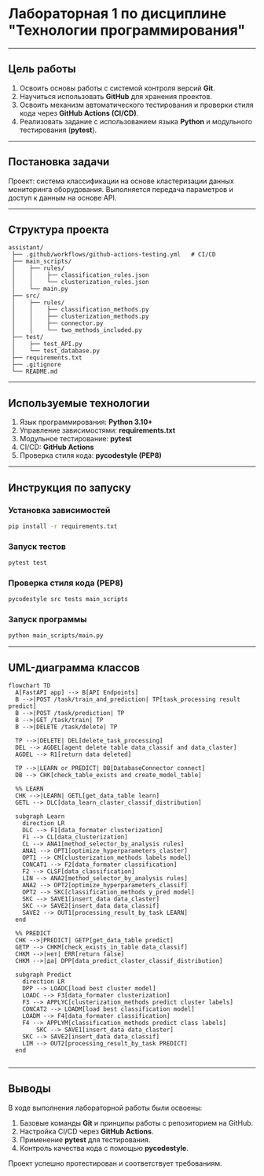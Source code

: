 # Лабораторная 1 по дисциплине "Технологии программирования"

---

## Цель работы
1. Освоить основы работы с системой контроля версий **Git**.  
2. Научиться использовать **GitHub** для хранения проектов.  
3. Освоить механизм автоматического тестирования и проверки стиля кода через **GitHub Actions (CI/CD)**.  
4. Реализовать задание с использованием языка **Python** и модульного тестирования (**pytest**).  

---

## Постановка задачи
Проект: система классификации на основе кластеризации данных мониторинга оборудования.
Выполняется передача параметров и доступ к данным на основе API.

---

## Структура проекта
```
assistant/
 ├── .github/workflows/github-actions-testing.yml   # CI/CD
 ├── main_scripts/
 │    ├── rules/
 │    │    ├── classification_rules.json
 │    │    └── clusterization_rules.json
 │    └── main.py
 ├── src/
 │    ├── rules/
 │    │    ├── classification_methods.py
 │    │    ├── clusterization_methods.py
 │    │    ├── connector.py
 │    │    └── two_methods_included.py
 ├── test/
 │    ├── test_API.py
 │    └── test_database.py
 ├── requirements.txt
 ├── .gitignore
 └── README.md
```

---

## Используемые технологии
1. Язык программирования: **Python 3.10+**  
2. Управление зависимостями: **requirements.txt**  
3. Модульное тестирование: **pytest**   
4. CI/CD: **GitHub Actions**  
5. Проверка стиля кода: **pycodestyle (PEP8)**

---

## Инструкция по запуску

### Установка зависимостей
```bash
pip install -r requirements.txt
```

### Запуск тестов
```bash
pytest test
```

### Проверка стиля кода (PEP8)
```bash
pycodestyle src tests main_scripts
```

### Запуск программы
```bash
python main_scripts/main.py
```

---

## UML-диаграмма классов
```mermaid
flowchart TD
  A[FastAPI app] --> B[API Endpoints]
  B -->|POST /task/train_and_prediction| TP[task_processing result predict]
  B -->|POST /task/prediction| TP
  B -->|GET /task/train| TP
  B -->|DELETE /task/delete| TP

  TP -->|DELETE| DEL[delete_task_processing]
  DEL --> AGDEL[agent delete table data_classif and data_claster]
  AGDEL --> R1[return data deleted]

  TP -->|LEARN or PREDICT| DB[DatabaseConnector connect]
  DB --> CHK[check_table_exists and create_model_table]

  %% LEARN
  CHK -->|LEARN| GETL[get_data_table learn]
  GETL --> DLC[data_learn_claster_classif_distribution]

  subgraph Learn
    direction LR
    DLC --> F1[data_formater clusterization]
    F1 --> CL[data_clusterization]
    CL --> ANA1[method_selector_by_analysis rules]
    ANA1 --> OPT1[optimize_hyperparameters_claster]
    OPT1 --> CM[clusterization_methods labels model]
    CONCAT1 --> F2[data_formater classification]
    F2 --> CLSF[data_classification]
    LIN --> ANA2[method_selector_by_analysis rules]
    ANA2 --> OPT2[optimize_hyperparameters_classif]
    OPT2 --> SKC[classification_methods y_pred model]
    SKC --> SAVE1[insert_data data_claster]
    SKC --> SAVE2[insert_data data_classif]
    SAVE2 --> OUT1[processing_result_by_task LEARN]
  end

  %% PREDICT
  CHK -->|PREDICT| GETP[get_data_table predict]
  GETP --> CHKM[check_exists_in_table data_classif]
  CHKM -->|нет| ERR[return false]
  CHKM -->|да| DPP[data_predict_claster_classif_distribution]

  subgraph Predict
    direction LR
    DPP --> LOADC[load best cluster model]
    LOADC --> F3[data_formater clusterization]
    F3 --> APPLYC[clusterization_methods predict cluster labels]
    CONCAT2 --> LOADM[load best classification model]
    LOADM --> F4[data_formater classification]
    F4 --> APPLYM[classification_methods predict class labels]
        SKC --> SAVE1[insert_data data_claster]
    SKC --> SAVE2[insert_data data_classif]
    LIM --> OUT2[processing_result_by_task PREDICT]
  end


```

---

## Выводы
В ходе выполнения лабораторной работы были освоены:  
1. Базовые команды **Git** и принципы работы с репозиторием на GitHub.  
2. Настройка CI/CD через **GitHub Actions**.
3. Применение **pytest** для тестирования.
4. Контроль качества кода с помощью **pycodestyle**.

Проект успешно протестирован и соответствует требованиям.  